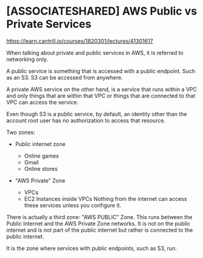 # \[ASSOCIATESHARED] AWS Public vs Private Services
https://learn.cantrill.io/courses/1820301/lectures/41301617

When talking about private and public services in AWS, it is referred to networking only.

A public service is something that is accessed with a public endpoint. Such as an S3. S3 can be accessed from anywhere.

A private AWS service on the other hand, is a service that runs within a VPC and only things that are within that VPC or things that are connected to that VPC can access the service.

Even though S3 is a public service, by default, an identity other than the account root user has no authorization to access that resource.

Two zones:
- Public internet zone
	- Online games
	- Gmail
	- Online stores

- "AWS Private" Zone
	- VPCs
	- EC2 Instances inside VPCs
Nothing from the internet can access these services unless you configure it.

There is actually a third zone:
"AWS PUBLIC" Zone.
This runs between the Public Internet and the AWS Private Zone networks.
It is not on the public internet and is not part of the public internet but rather is connected to the public internet.

It is the zone where services with public endpoints, such as S3, run.

